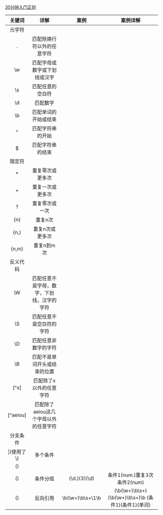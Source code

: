 [30分钟入门正则](https://deerchao.net/tutorials/regex/regex.htm#mission)


| 关键词 | 详解 | 案例 | 案例详解 |
| :-----: | :----: | :----: | :----: |
| 元字符 |
| . | 匹配除换行符以外的任意字符 |
| \w | 匹配字母或数字或下划线或汉字 |
| \s | 匹配任意的空白符 |
| \d | 匹配数字 |
| \b | 匹配单词的开始或结束 |
| ^ | 匹配字符串的开始 |
| $ | 匹配字符串的结束 |
| 限定符 | 
| * | 重复零次或更多次 |
| + | 重复一次或更多次 |
| ? | 重复零次或一次 |
| {n} | 重复n次 |
| {n,} | 重复n次或更多次 |
| {n,m} | 重复n到m次 |
| 反义代码 |
| \W | 匹配任意不是字母，数字，下划线，汉字的字符 |
| \S | 匹配任意不是空白符的字符 |
| \D | 匹配任意非数字的字符 |
| \B | 匹配不是单词开头或结束的位置 |
| [^x] | 匹配除了x以外的任意字符 |
| [^aeiou] | 匹配除了aeiou这几个字母以外的任意字符 |
| 分支条件 |
| \|(使用了\\) | 多个条件 |
| () |
| () | 条件分组 | (\d\.){3}(\d) | 条件1(num.)重复3次 条件2(num) |
| () | 反向引用 | \b(\w+)\b\s+\1\b | (\b(\w+)\b\s+)(\b(\w+)\b\s+)\b (条件1)(条件1)(单词) |